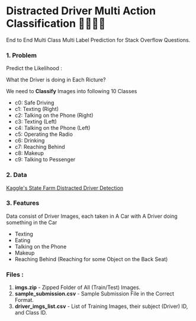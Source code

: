 # Distracted Driver Multi Action Classification 🚗🚙🚐🚌
End to End Multi Class Multi Label Prediction for Stack Overflow Questions.

### 1. Problem

Predict the Likelihood :

What the Driver is doing in Each Ricture?

We need to **Classify** Images into following 10 Classes 

- c0: Safe Driving
- c1: Texting (Right) 
- c2: Talking on the Phone (Right)
- c3: Texting (Left)
- c4: Talking on the Phone (Left)
- c5: Operating the Radio
- c6: Drinking
- c7: Reaching Behind
- c8: Makeup
- c9: Talking to Pessenger

### 2. Data

[Kaggle's State Farm Distracted Driver Detection](https://www.kaggle.com/c/state-farm-distracted-driver-detection/data)

### 3. Features

Data consist of Driver Images, each taken in A Car with A Driver doing something in the Car 
- Texting 
- Eating 
- Talking on the Phone
- Makeup
- Reaching Behind (Reaching for some Object on the Back Seat) 

### Files :
1. **imgs.zip** - Zipped Folder of All (Train/Test) Images.
2. **sample_submission.csv** - Sample Submission File in the Correct Format.
3. **driver_imgs_list.csv** - List of Training Images, their subject (Driver) ID, and Class ID.
